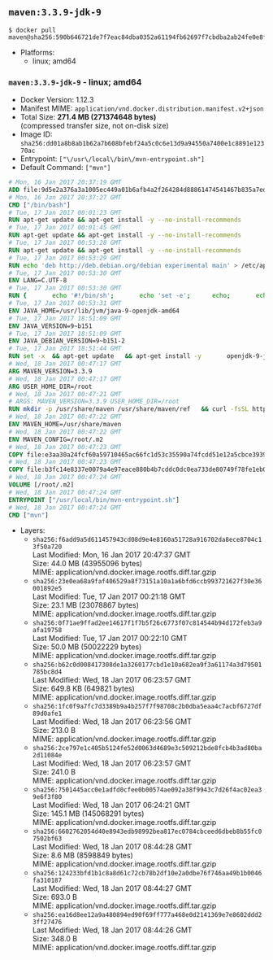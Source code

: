 ## `maven:3.3.9-jdk-9`

```console
$ docker pull maven@sha256:590b646721de7f7eac84dba0352a61194fb62697f7cbdba2ab24fe0e8fd46467
```

-	Platforms:
	-	linux; amd64

### `maven:3.3.9-jdk-9` - linux; amd64

-	Docker Version: 1.12.3
-	Manifest MIME: `application/vnd.docker.distribution.manifest.v2+json`
-	Total Size: **271.4 MB (271374648 bytes)**  
	(compressed transfer size, not on-disk size)
-	Image ID: `sha256:dd01a8b8ab1b62a7b608bfebf24a5c0c6e13d9a94550a7400e1c8891e12370ac`
-	Entrypoint: `["\/usr\/local\/bin\/mvn-entrypoint.sh"]`
-	Default Command: `["mvn"]`

```dockerfile
# Mon, 16 Jan 2017 20:37:19 GMT
ADD file:9d5e2a376a3a1005ec449a01b6afb4a2f264284d88861474541467b835a7edfc in / 
# Mon, 16 Jan 2017 20:37:27 GMT
CMD ["/bin/bash"]
# Tue, 17 Jan 2017 00:01:23 GMT
RUN apt-get update && apt-get install -y --no-install-recommends 		ca-certificates 		curl 		wget 	&& rm -rf /var/lib/apt/lists/*
# Tue, 17 Jan 2017 00:01:45 GMT
RUN apt-get update && apt-get install -y --no-install-recommends 		bzr 		git 		mercurial 		openssh-client 		subversion 				procps 	&& rm -rf /var/lib/apt/lists/*
# Tue, 17 Jan 2017 00:53:28 GMT
RUN apt-get update && apt-get install -y --no-install-recommends 		bzip2 		unzip 		xz-utils 	&& rm -rf /var/lib/apt/lists/*
# Tue, 17 Jan 2017 00:53:29 GMT
RUN echo 'deb http://deb.debian.org/debian experimental main' > /etc/apt/sources.list.d/experimental.list
# Tue, 17 Jan 2017 00:53:30 GMT
ENV LANG=C.UTF-8
# Tue, 17 Jan 2017 00:53:30 GMT
RUN { 		echo '#!/bin/sh'; 		echo 'set -e'; 		echo; 		echo 'dirname "$(dirname "$(readlink -f "$(which javac || which java)")")"'; 	} > /usr/local/bin/docker-java-home 	&& chmod +x /usr/local/bin/docker-java-home
# Tue, 17 Jan 2017 00:53:31 GMT
ENV JAVA_HOME=/usr/lib/jvm/java-9-openjdk-amd64
# Tue, 17 Jan 2017 18:51:09 GMT
ENV JAVA_VERSION=9~b151
# Tue, 17 Jan 2017 18:51:09 GMT
ENV JAVA_DEBIAN_VERSION=9~b151-2
# Tue, 17 Jan 2017 18:51:44 GMT
RUN set -x 	&& apt-get update 	&& apt-get install -y 		openjdk-9-jdk-headless="$JAVA_DEBIAN_VERSION" 	&& rm -rf /var/lib/apt/lists/* 	&& [ "$JAVA_HOME" = "$(docker-java-home)" ]
# Wed, 18 Jan 2017 00:47:17 GMT
ARG MAVEN_VERSION=3.3.9
# Wed, 18 Jan 2017 00:47:17 GMT
ARG USER_HOME_DIR=/root
# Wed, 18 Jan 2017 00:47:21 GMT
# ARGS: MAVEN_VERSION=3.3.9 USER_HOME_DIR=/root
RUN mkdir -p /usr/share/maven /usr/share/maven/ref   && curl -fsSL http://apache.osuosl.org/maven/maven-3/$MAVEN_VERSION/binaries/apache-maven-$MAVEN_VERSION-bin.tar.gz     | tar -xzC /usr/share/maven --strip-components=1   && ln -s /usr/share/maven/bin/mvn /usr/bin/mvn
# Wed, 18 Jan 2017 00:47:22 GMT
ENV MAVEN_HOME=/usr/share/maven
# Wed, 18 Jan 2017 00:47:22 GMT
ENV MAVEN_CONFIG=/root/.m2
# Wed, 18 Jan 2017 00:47:23 GMT
COPY file:e3aa30a24fcf60a59710465ac66fc1d53c35590a74fcdd51e12a5cbce393904b in /usr/local/bin/mvn-entrypoint.sh 
# Wed, 18 Jan 2017 00:47:23 GMT
COPY file:b3fc14e8337e0079a4e97eace880b4b7cddc0dc0ea733de80749f78fe1eb089a in /usr/share/maven/ref/ 
# Wed, 18 Jan 2017 00:47:24 GMT
VOLUME [/root/.m2]
# Wed, 18 Jan 2017 00:47:24 GMT
ENTRYPOINT ["/usr/local/bin/mvn-entrypoint.sh"]
# Wed, 18 Jan 2017 00:47:24 GMT
CMD ["mvn"]
```

-	Layers:
	-	`sha256:f6add9a5d611457943cd08d9e4e8160a51728a916702da8ece8704c13f50a720`  
		Last Modified: Mon, 16 Jan 2017 20:47:37 GMT  
		Size: 44.0 MB (43955096 bytes)  
		MIME: application/vnd.docker.image.rootfs.diff.tar.gzip
	-	`sha256:23e0ea68a9faf406529a8f73151a10a1a6bfd6ccb993721627f30e36001892e5`  
		Last Modified: Tue, 17 Jan 2017 00:21:18 GMT  
		Size: 23.1 MB (23078867 bytes)  
		MIME: application/vnd.docker.image.rootfs.diff.tar.gzip
	-	`sha256:0f71ae9ffad2ee14617f1f7b5f26c6773f07c814544b94d172feb3a9afa19758`  
		Last Modified: Tue, 17 Jan 2017 00:22:10 GMT  
		Size: 50.0 MB (50022229 bytes)  
		MIME: application/vnd.docker.image.rootfs.diff.tar.gzip
	-	`sha256:b62c0d008417308de1a3260177cbd1e10a682ea9f3a61174a3d79501785bc8d4`  
		Last Modified: Wed, 18 Jan 2017 06:23:57 GMT  
		Size: 649.8 KB (649821 bytes)  
		MIME: application/vnd.docker.image.rootfs.diff.tar.gzip
	-	`sha256:1fc0f9a7fc7d3389b9a4b257f7f98708c2b0dba5eaa4c7acbf6727df89d0afe1`  
		Last Modified: Wed, 18 Jan 2017 06:23:56 GMT  
		Size: 213.0 B  
		MIME: application/vnd.docker.image.rootfs.diff.tar.gzip
	-	`sha256:2ce797e1c405b5124fe52d0063d4689e3c509212bde8fcb4b3ad80ba2d11084e`  
		Last Modified: Wed, 18 Jan 2017 06:23:57 GMT  
		Size: 241.0 B  
		MIME: application/vnd.docker.image.rootfs.diff.tar.gzip
	-	`sha256:7501445acc0e1adfd0cfee0b00574ae092a38f9943c7d26f4ac02ea39e6f3f80`  
		Last Modified: Wed, 18 Jan 2017 06:24:21 GMT  
		Size: 145.1 MB (145068291 bytes)  
		MIME: application/vnd.docker.image.rootfs.diff.tar.gzip
	-	`sha256:6602762054d40e8943edb98992bea817ec0784cbceed6dbeb8b55fc07502bf63`  
		Last Modified: Wed, 18 Jan 2017 08:44:28 GMT  
		Size: 8.6 MB (8598849 bytes)  
		MIME: application/vnd.docker.image.rootfs.diff.tar.gzip
	-	`sha256:124233bfd1b1c8a8d61c72cb78b2df10e2a0dbe76f746aa49b1b0046fa310187`  
		Last Modified: Wed, 18 Jan 2017 08:44:27 GMT  
		Size: 693.0 B  
		MIME: application/vnd.docker.image.rootfs.diff.tar.gzip
	-	`sha256:ea16d8ee12a9a480894ed90f69ff777a468e0d2141369e7e8602ddd23ff27476`  
		Last Modified: Wed, 18 Jan 2017 08:44:26 GMT  
		Size: 348.0 B  
		MIME: application/vnd.docker.image.rootfs.diff.tar.gzip

